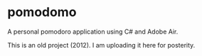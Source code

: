 # pomodomo
A personal pomodoro application using C# and Adobe Air.

This is an old project (2012). I am uploading it here for posterity.